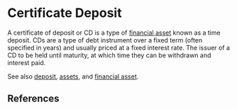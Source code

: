 # Certificate Deposit
A certificate of deposit or CD is a type of [financial asset](financial-asset.md) known as a time deposit. CDs are a type of debt instrument over a fixed term (often specified in years) and usually priced at a fixed interest rate. The issuer of a CD to be held until maturity, at which time they can be withdrawn and interest paid.

See also [deposit](deposit.md), [assets](assets.md), and [financial asset](financial-asset.md).

## References